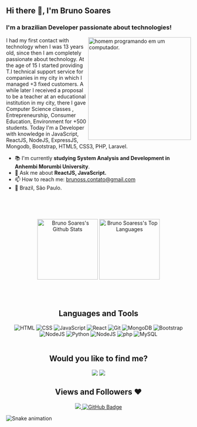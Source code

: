 


## Hi there 👋, I'm Bruno Soares


### I'm a brazilian Developer passionate about technologies!

<img  src="https://clubedosgeeks.com.br/wp-content/uploads/2016/01/dormrm.gif" min-width="200"   width="280px"   align="right" alt=" homem programando em um computador.">

I had my first contact with technology when I was 13 years old, since then I am completely passionate about technology. At the age of 15 I started providing T.I technical support service for companies in my city in which I managed +3 fixed customers. A while later I received a proposal to be a teacher at an educational institution in my city, there I gave Computer Science classes , Entrepreneurship, Consumer Education, Environment for +500 students. Today I'm a Developer with knowledge in JavaScript, ReactJS, NodeJS, ExpressJS, Mongodb, Bootstrap, HTML5, CSS3, PHP, Laravel.
<br />





- 📚 I'm currently **studying System Analysis and Development in Anhembi Morumbi University**.
- 💬 Ask me about **ReactJS, JavaScript.**
- 📫 How to reach me: brunoss.contato@gmail.com
- 📍 Brazil, São Paulo.

##
<br />
<br />

<div align="center">

  <a href="https://github.com/brunoss18/github-readme-stats"><img height="165em" alt="Bruno Soares's Github Stats" src="https://github-readme-stats.vercel.app/api?username=brunoss18&show_icons=true&include_all_commits=true&count_private=true&theme=react&hide_border=false&bg_color=0D1117" /></a>
  <a href="https://github.com/brunoss18/github-readme-stats"><img height="165em" alt="Bruno Soaress's Top Languages" src="https://github-readme-stats.vercel.app/api/top-langs/?username=brunoss18&langs_count=8&count_private=true&layout=compact&theme=react&hide_border=false&bg_color=0D1117"/>
  </a>
  
</div>




<br />
<br />
<div align="center">

## Languages and Tools

![HTML](https://img.shields.io/badge/HTML5-E34F26?style=for-the-badge&logo=html5&logoColor=white)
![CSS](https://img.shields.io/badge/CSS3-1572B6?style=for-the-badge&logo=css3&logoColor=white)
![JavaScript](https://img.shields.io/badge/JavaScript-323330?style=for-the-badge&logo=javascript&logoColor=F7DF1E)
![React](https://img.shields.io/badge/react-%2320232a.svg?style=for-the-badge&logo=react&logoColor=%2361DAFB)
![Git](https://img.shields.io/badge/GIT-E44C30?style=for-the-badge&logo=git&logoColor=white)
![MongoDB](https://img.shields.io/badge/MongoDB-%234ea94b.svg?style=for-the-badge&logo=mongodb&logoColor=white)
![Bootstrap](https://img.shields.io/badge/bootstrap-%23563D7C.svg?style=for-the-badge&logo=bootstrap&logoColor=white)
![NodeJS](https://img.shields.io/badge/Node.js-339933?style=for-the-badge&logo=nodedotjs&logoColor=white)
![Python](https://img.shields.io/badge/python-3670A0?style=for-the-badge&logo=python&logoColor=ffdd54)
![NodeJS](https://img.shields.io/badge/Node.js-339933?style=for-the-badge&logo=nodedotjs&logoColor=white)
![php](https://img.shields.io/badge/PHP-777BB4?style=for-the-badge&logo=php&logoColor=white)
![MySQL](https://img.shields.io/badge/MySQL-00000F?style=for-the-badge&logo=mysql&logoColor=white)
<br />
<br />
</div>
<div align="center">
	
## Would you like to find me?
	
<div align="center">

  <a href="mailto:brunoss.contatO@gmail.com"><img src="https://img.shields.io/badge/Gmail-D14836?style=for-the-badge&logo=gmail&logoColor=white"></a>
  <a href="https://www.linkedin.com/in/brunoss18/" target="_blank"><img src="https://img.shields.io/badge/-LinkedIn-%230077B5?style=for-the-badge&logo=linkedin&logoColor=white" target="_blank"></a>

</div>


##  Views and Followers ❤
<div align="center">
	<a href="https://github.com/Meghna-DAS/github-profile-views-counter">
		<img src="https://komarev.com/ghpvc/?username=brunoss18">
	</a>
	<a href="https://github.com/brunoss18tab=followers"><img src="https://img.shields.io/github/followers/brunoss18?label=Followers&style=social" 			alt="GitHub Badge"></a>
</div> 
</div>



![Snake animation](https://github.com/brunoss18/brunoss18/blob/output/github-contribution-grid-snake.svg)




